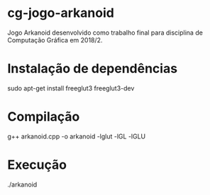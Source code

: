 # cg-jogo-arkanoid

Jogo Arkanoid desenvolvido como trabalho final para disciplina de Computação Gráfica em 2018/2.

# Instalação de dependências

sudo apt-get install freeglut3 freeglut3-dev 

# Compilação

g++ arkanoid.cpp -o arkanoid -lglut -lGL -lGLU

# Execução

./arkanoid
